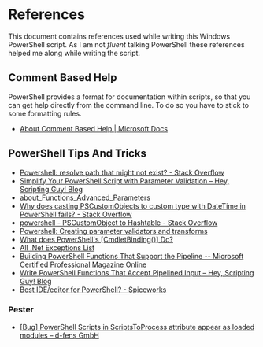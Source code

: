 # References

This document contains references used while writing this Windows PowerShell script. As I am not _fluent_ talking PowerShell these references helped me along while writing the script.

## Comment Based Help

PowerShell provides a format for documentation within scripts, so that you can get help directly from the command line. To do so you have to stick to some formatting rules.

* [About Comment Based Help | Microsoft Docs][MS-PS-COMMENTS]

## PowerShell Tips And Tricks

* [Powershell: resolve path that might not exist? - Stack Overflow][SO-RESOLVE-PATH]
* [Simplify Your PowerShell Script with Parameter Validation – Hey, Scripting Guy! Blog][BLOG-VALIDATE-PARAMETERS]
* [about_Functions_Advanced_Parameters][]
* [Why does casting PSCustomObjects to custom type with DateTime in PowerShell fails? - Stack Overflow][SO-PSCustomObject-1]
* [powershell - PSCustomObject to Hashtable - Stack Overflow][SO-PSCustomObject-1]
* [Powershell: Creating parameter validators and transforms][KM-Parameter-Validation]
* [What does PowerShell's \[CmdletBinding()\] Do?][DJ-CMDLETBINDING]
* [All .Net Exceptions List][NET-EXCEPTIONS]
* [Building PowerShell Functions That Support the Pipeline -- Microsoft Certified Professional Magazine Online][MS-FUNC-PIPELINE]
* [Write PowerShell Functions That Accept Pipelined Input – Hey, Scripting Guy! Blog][HSG-FUNC-PIPELINE]
* [Best IDE/editor for PowerShell? - Spiceworks][POWERSHELL_IDES]

### Pester

* [\[Bug\] PowerShell Scripts in ScriptsToProcess attribute appear as loaded modules – d-fens GmbH][BUG-ScriptsToProcess]

<!-- Links -->

[MS-PS-COMMENTS]: <https://docs.microsoft.com/en-us/powershell/module/microsoft.powershell.core/about/about_comment_based_help?view=powershell-6> "About Comment Based Help | Microsoft Docs"
[SO-RESOLVE-PATH]: <https://stackoverflow.com/questions/3038337/powershell-resolve-path-that-might-not-exist> "Powershell: resolve path that might not exist? - Stack Overflow"
[BLOG-VALIDATE-PARAMETERS]: <https://blogs.technet.microsoft.com/heyscriptingguy/2011/05/15/simplify-your-powershell-script-with-parameter-validation/> "Simplify Your PowerShell Script with Parameter Validation – Hey, Scripting Guy! Blog"
[about_Functions_Advanced_Parameters]: <https://technet.microsoft.com/en-us/library/dd347600.aspx> "about_Functions_Advanced_Parameters"
[SO-PSCustomObject-1]: <https://stackoverflow.com/questions/38217736/why-does-casting-pscustomobjects-to-custom-type-with-datetime-in-powershell-fail> "Why does casting PSCustomObjects to custom type with DateTime in PowerShell fails? - Stack Overflow"
[SO-PSCustomObject-1]: <https://stackoverflow.com/questions/3740128/pscustomobject-to-hashtable> "powershell - PSCustomObject to Hashtable - Stack Overflow"
[KM-Parameter-Validation]: <https://kevinmarquette.github.io/2017-02-20-Powershell-creating-parameter-validators-and-transforms/> "Powershell: Creating parameter validators and transforms"
[DJ-CMDLETBINDING]: <http://www.itprotoday.com/management-mobility/what-does-powershells-cmdletbinding-do> "What does PowerShell's [CmdletBinding()] Do?"
[BUG-ScriptsToProcess]: <https://d-fens.ch/2014/11/26/bug-powershell-scripts-in-scriptstoprocess-attribute-appear-as-loaded-modules/> "[Bug] PowerShell Scripts in ScriptsToProcess attribute appear as loaded modules – d-fens GmbH"
[NET-EXCEPTIONS]: <https://kevinmarquette.github.io/2017-04-07-all-dotnet-exception-list/?utm_source=blog&amp;amp;utm_medium=blog&amp;amp;utm_content=crosspost> "All .Net Exceptions List"
[MS-FUNC-PIPELINE]: <https://mcpmag.com/articles/2015/05/20/functions-that-support-the-pipeline.aspx> "Building PowerShell Functions That Support the Pipeline -- Microsoft Certified Professional Magazine Online"
[HSG-FUNC-PIPELINE]: <https://blogs.technet.microsoft.com/heyscriptingguy/2010/12/31/write-powershell-functions-that-accept-pipelined-input/> "Write PowerShell Functions That Accept Pipelined Input – Hey, Scripting Guy! Blog"
[POWERSHELL_IDES]: <https://community.spiceworks.com/topic/1962830-best-ide-editor-for-powershell> "Best IDE/editor for PowerShell? - Spiceworks"